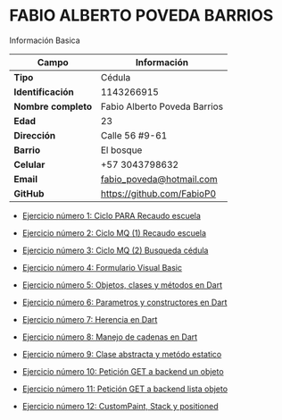 # FABIO ALBERTO POVEDA BARRIOS
Información Basica

| Campo | Información |
| --- | --- |
| **Tipo** | Cédula |
| **Identificación** | 1143266915 |
| **Nombre completo** | Fabio Alberto Poveda Barrios |
| **Edad** | 23 |
| **Dirección** | Calle 56 #9-61 |
| **Barrio** | El bosque |
| **Celular** | +57 3043798632 |
| **Email** | fabio_poveda@hotmail.com |
| **GitHub** | https://github.com/FabioP0 |

- [Ejercicio número 1:  Ciclo PARA Recaudo escuela](/aprendices/fabio_poveda/ciclo_para/README.MD)

- [Ejercicio número 2:  Ciclo MQ (1) Recaudo escuela](/aprendices/fabio_poveda/aporte_estudiante/README.MD)

- [Ejercicio número 3: Ciclo MQ (2) Busqueda cédula](/aprendices/fabio_poveda/busqueda_cedula/README.MD)

- [Ejercicio número 4: Formulario Visual Basic](/aprendices/fabio_poveda/formulario/README.MD)

- [Ejercicio número 5: Objetos, clases y métodos en Dart](/aprendices/fabio_poveda/operaciones_dart/README.MD)

- [Ejercicio número  6: Parametros y constructores en Dart](/aprendices/fabio_poveda/constructores_dart/README.MD)

- [Ejercicio número  7: Herencia en Dart](/aprendices/fabio_poveda/herencia_dart/README.MD)

- [Ejercicio número  8: Manejo de cadenas en Dart](/aprendices/fabio_poveda/cadenas_dart/README.MD)

- [Ejercicio número  9: Clase abstracta y metódo estatico](/aprendices/fabio_poveda/abstracto_estatico/README.MD)

- [Ejercicio número  10: Petición GET a backend un objeto](/aprendices/fabio_poveda/backend_objeto/README.MD)

- [Ejercicio número  11: Petición GET a backend lista objeto](/aprendices/fabio_poveda/backend_lista/README.MD)

- [Ejercicio número  12: CustomPaint, Stack y positioned](/aprendices/fabio_poveda/custompaint/README.MD)